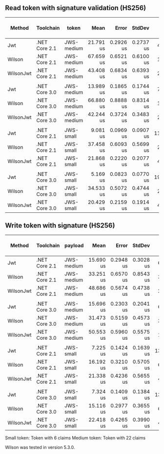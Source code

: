 ## Read token with signature validation (HS256)


|    Method |     Toolchain |      token |      Mean |     Error |    StdDev |      Op/s | Ratio | RatioSD | Gen 0/1k Op | Allocated Memory/Op |
|---------- |-------------- |----------- |----------:|----------:|----------:|----------:|------:|--------:|------------:|--------------------:|
|       Jwt | .NET Core 2.1 | JWS-medium | 21.791 us | 0.2926 us | 0.2737 us |  45,890.3 |  1.00 |    0.00 |      0.0305 |              9056 B |
|    Wilson | .NET Core 2.1 | JWS-medium | 67.659 us | 0.6521 us | 0.6100 us |  14,780.1 |  3.11 |    0.05 |      0.1221 |             33944 B |
| WilsonJwt | .NET Core 2.1 | JWS-medium | 43.408 us | 0.6834 us | 0.6393 us |  23,037.4 |  1.99 |    0.03 |      0.1221 |             24392 B |
|           |               |            |           |           |           |           |       |         |             |                     |
|       Jwt | .NET Core 3.0 | JWS-medium | 13.989 us | 0.1865 us | 0.1744 us |  71,485.4 |  1.00 |    0.00 |      0.0153 |              3328 B |
|    Wilson | .NET Core 3.0 | JWS-medium | 66.880 us | 0.8888 us | 0.8314 us |  14,952.1 |  4.78 |    0.09 |      0.1221 |             33736 B |
| WilsonJwt | .NET Core 3.0 | JWS-medium | 42.244 us | 0.3724 us | 0.3483 us |  23,672.1 |  3.02 |    0.04 |      0.1221 |             24456 B |
|           |               |            |           |           |           |           |       |         |             |                     |
|       Jwt | .NET Core 2.1 |  JWS-small |  9.081 us | 0.0969 us | 0.0907 us | 110,117.4 |  1.00 |    0.00 |      0.0305 |              4608 B |
|    Wilson | .NET Core 2.1 |  JWS-small | 37.458 us | 0.6093 us | 0.5699 us |  26,696.4 |  4.12 |    0.06 |      0.1221 |             18760 B |
| WilsonJwt | .NET Core 2.1 |  JWS-small | 21.868 us | 0.2220 us | 0.2077 us |  45,728.2 |  2.41 |    0.02 |      0.0610 |             10768 B |
|           |               |            |           |           |           |           |       |         |             |                     |
|       Jwt | .NET Core 3.0 |  JWS-small |  5.169 us | 0.0823 us | 0.0770 us | 193,456.2 |  1.00 |    0.00 |           - |               880 B |
|    Wilson | .NET Core 3.0 |  JWS-small | 34.533 us | 0.5072 us | 0.4744 us |  28,957.7 |  6.68 |    0.15 |      0.1221 |             18296 B |
| WilsonJwt | .NET Core 3.0 |  JWS-small | 20.429 us | 0.2159 us | 0.1914 us |  48,950.0 |  3.95 |    0.06 |      0.0610 |             10576 B |
 



## Write token with signature (HS256)


|    Method |     Toolchain |    payload |      Mean |     Error |    StdDev |      Op/s | Ratio | RatioSD | Gen 0/1k Op | Allocated Memory/Op |
|---------- |-------------- |----------- |----------:|----------:|----------:|----------:|------:|--------:|------------:|--------------------:|
|       Jwt | .NET Core 2.1 | JWS-medium | 15.690 us | 0.2948 us | 0.3028 us |  63,736.7 |  1.00 |    0.00 |      0.0305 |             6.49 KB |
|    Wilson | .NET Core 2.1 | JWS-medium | 33.251 us | 0.6570 us | 0.8543 us |  30,074.1 |  2.13 |    0.07 |      0.0610 |            17.39 KB |
| WilsonJwt | .NET Core 2.1 | JWS-medium | 48.686 us | 0.5674 us | 0.4738 us |  20,539.8 |  3.11 |    0.08 |      0.1831 |            28.39 KB |
|           |               |            |           |           |           |           |       |         |             |                     |
|       Jwt | .NET Core 3.0 | JWS-medium | 15.696 us | 0.2303 us | 0.2041 us |  63,708.7 |  1.00 |    0.00 |      0.0305 |             6.49 KB |
|    Wilson | .NET Core 3.0 | JWS-medium | 31.473 us | 0.5159 us | 0.4573 us |  31,773.2 |  2.01 |    0.05 |      0.0610 |            17.41 KB |
| WilsonJwt | .NET Core 3.0 | JWS-medium | 50.553 us | 0.5960 us | 0.5575 us |  19,781.4 |  3.22 |    0.05 |      0.1831 |             28.3 KB |
|           |               |            |           |           |           |           |       |         |             |                     |
|       Jwt | .NET Core 2.1 |  JWS-small |  7.225 us | 0.1424 us | 0.1639 us | 138,404.3 |  1.00 |    0.00 |      0.0229 |             3.47 KB |
|    Wilson | .NET Core 2.1 |  JWS-small | 16.192 us | 0.3210 us | 0.5705 us |  61,759.3 |  2.26 |    0.10 |      0.0305 |             7.99 KB |
| WilsonJwt | .NET Core 2.1 |  JWS-small | 21.338 us | 0.4236 us | 0.5655 us |  46,864.7 |  2.96 |    0.11 |      0.0610 |             11.7 KB |
|           |               |            |           |           |           |           |       |         |             |                     |
|       Jwt | .NET Core 3.0 |  JWS-small |  7.324 us | 0.1409 us | 0.1384 us | 136,535.7 |  1.00 |    0.00 |      0.0153 |             3.47 KB |
|    Wilson | .NET Core 3.0 |  JWS-small | 15.116 us | 0.2977 us | 0.3655 us |  66,155.2 |  2.07 |    0.06 |      0.0458 |             7.92 KB |
| WilsonJwt | .NET Core 3.0 |  JWS-small | 22.418 us | 0.4265 us | 0.3990 us |  44,607.3 |  3.06 |    0.08 |      0.0610 |             11.5 KB |

Small token: Token with 6 claims
Medium token: Token with 22 claims

Wilson was tested in version 5.3.0.
